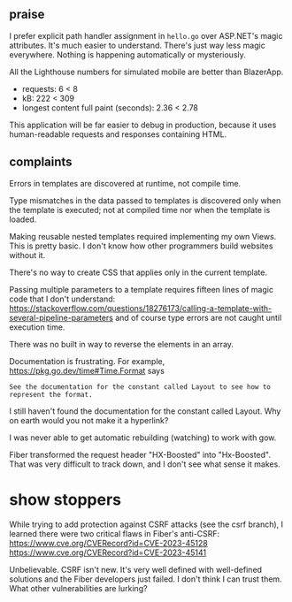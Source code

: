 ## praise

I prefer explicit path handler assignment in `hello.go` over ASP.NET's
magic attributes.  It's much easier to understand.  There's just way less magic everywhere.  Nothing is happening automatically or mysteriously.

All the Lighthouse numbers for simulated mobile are better than BlazerApp.
* requests: 6 < 8
* kB: 222 < 309
* longest content full paint (seconds): 2.36 < 2.78

This application will be far easier to debug in production, because it uses
human-readable requests and responses containing HTML.

## complaints

Errors in templates are discovered at runtime, not compile time.

Type mismatches in the data passed to templates is discovered only when the template is executed; not at compiled time nor when the template is loaded.

Making reusable nested templates required implementing my own Views.
This is pretty basic.  I don't know how other programmers build websites without it.

There's no way to create CSS that applies only in the current template.

Passing multiple parameters to a template requires fifteen lines of magic code that I don't understand:
https://stackoverflow.com/questions/18276173/calling-a-template-with-several-pipeline-parameters
and of course type errors are not caught until execution time. 

There was no built in way to reverse the elements in an array.

Documentation is frustrating. For example,
https://pkg.go.dev/time#Time.Format says

    See the documentation for the constant called Layout to see how to represent the format.

I still haven't found the documentation for the constant called Layout.
Why on earth would you not make it a hyperlink?

I was never able to get automatic rebuilding (watching) to work with gow.

Fiber transformed the request header "HX-Boosted" into "Hx-Boosted".
That was very difficult to track down, and I don't see what sense it makes.

# show stoppers

While trying to add protection against CSRF attacks (see the csrf branch),
I learned there were two critical flaws in Fiber's anti-CSRF:
https://www.cve.org/CVERecord?id=CVE-2023-45128
https://www.cve.org/CVERecord?id=CVE-2023-45141

Unbelievable.  CSRF isn't new.  It's very well defined with well-defined
solutions and the Fiber developers just failed.  I don't think I can trust
them.  What other vulnerabilities are lurking?